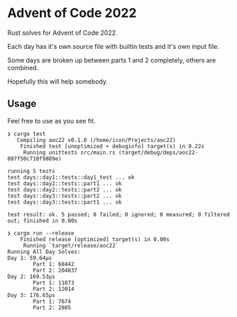# Advent of Code 2022

Rust solves for Advent of Code 2022.

Each day has it's own source file with builtin tests and it's own input file.

Some days are broken up between parts 1 and 2 completely, others are combined.

Hopefully this will help somebody.

## Usage
Feel free to use as you see fit.

```
❯ cargo test
   Compiling aoc22 v0.1.0 (/home/icon/Projects/aoc22)
    Finished test [unoptimized + debuginfo] target(s) in 0.22s
     Running unittests src/main.rs (target/debug/deps/aoc22-007f50c710f9889e)

running 5 tests
test days::day1::tests::day1_test ... ok
test days::day2::tests::part1 ... ok
test days::day2::tests::part2 ... ok
test days::day3::tests::part2 ... ok
test days::day3::tests::part1 ... ok

test result: ok. 5 passed; 0 failed; 0 ignored; 0 measured; 0 filtered out; finished in 0.00s

❯ cargo run --release
    Finished release [optimized] target(s) in 0.00s
     Running `target/release/aoc22`
Running All Day Solves:
Day 1: 59.64µs 
        Part 1: 68442
        Part 2: 204837
Day 2: 169.53µs 
        Part 1: 11873
        Part 2: 12014
Day 3: 176.65µs 
        Part 1: 7674
        Part 2: 2805
```